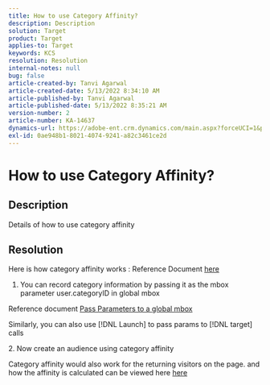 ```yaml
---
title: How to use Category Affinity?
description: Description
solution: Target
product: Target
applies-to: Target
keywords: KCS
resolution: Resolution
internal-notes: null
bug: false
article-created-by: Tanvi Agarwal
article-created-date: 5/13/2022 8:34:10 AM
article-published-by: Tanvi Agarwal
article-published-date: 5/13/2022 8:35:21 AM
version-number: 2
article-number: KA-14637
dynamics-url: https://adobe-ent.crm.dynamics.com/main.aspx?forceUCI=1&pagetype=entityrecord&etn=knowledgearticle&id=12e0ef74-97d2-ec11-a7b5-00224809c27a
exl-id: 0ae948b1-8021-4074-9241-a82c3461ce2d
---
```

# How to use Category Affinity?

## Description


Details of how to use category affinity


## Resolution


Here is how category affinity works : Reference Document [here](https://docs.adobe.com/content/help/en/target/using/audiences/visitor-profiles/category-affinity.html "Click to follow link: https://docs.adobe.com/content/help/en/target/using/audiences/visitor-profiles/category-affinity.html")



1. You can record category information by passing it as the mbox parameter user.categoryID in global mbox

Reference document  [Pass Parameters to a global mbox](https://docs.adobe.com/help/en/target/using/implement-target/client-side/mbox-implement/global-mbox/pass-parameters-to-global-mbox.html "Click to follow link: https://docs.adobe.com/help/en/target/using/implement-target/client-side/mbox-implement/global-mbox/pass-parameters-to-global-mbox.html")

Similarly, you can also use [!DNL Launch] to pass params to [!DNL target] calls



&#x200B;2. Now create an audience using category affinity



Category affinity would also work for the returning visitors on the page. and how the affinity is calculated can be viewed here  [here](https://docs.adobe.com/content/help/en/target/using/audiences/visitor-profiles/category-affinity.html "Click to follow link: https://docs.adobe.com/content/help/en/target/using/audiences/visitor-profiles/category-affinity.html")
